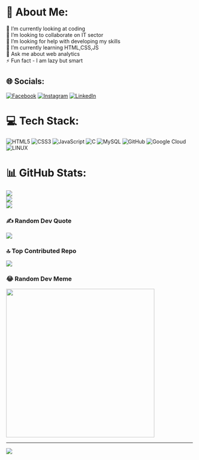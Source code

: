 # 💫 About Me:
🔭 I’m currently looking at coding<br>👯 I’m looking to collaborate on IT sector<br>🤝 I’m looking for help with developing my skills<br>🌱 I’m currently learning HTML,CSS,JS<br>💬 Ask me about web analytics<br>⚡ Fun fact - I am lazy but smart


## 🌐 Socials:
[![Facebook](https://img.shields.io/badge/Facebook-%231877F2.svg?logo=Facebook&logoColor=white)](https://facebook.com/https://www.facebook.com/profile.php?id=100009108303474) [![Instagram](https://img.shields.io/badge/Instagram-%23E4405F.svg?logo=Instagram&logoColor=white)](https://instagram.com/https://instagram.com/mom_call_sarath?igshid=MzNlNGNkZWQ4Mg==) [![LinkedIn](https://img.shields.io/badge/LinkedIn-%230077B5.svg?logo=linkedin&logoColor=white)](https://linkedin.com/in/https://www.linkedin.com/in/ram-sharath-s-3a5363200?trk=contact-info) 

# 💻 Tech Stack:
![HTML5](https://img.shields.io/badge/html5-%23E34F26.svg?style=for-the-badge&logo=html5&logoColor=white) ![CSS3](https://img.shields.io/badge/css3-%231572B6.svg?style=for-the-badge&logo=css3&logoColor=white) ![JavaScript](https://img.shields.io/badge/javascript-%23323330.svg?style=for-the-badge&logo=javascript&logoColor=%23F7DF1E) ![C](https://img.shields.io/badge/c-%2300599C.svg?style=for-the-badge&logo=c&logoColor=white) ![MySQL](https://img.shields.io/badge/mysql-%2300f.svg?style=for-the-badge&logo=mysql&logoColor=white) ![GitHub](https://img.shields.io/badge/GitHub-%23121011.svg?style=for-the-badge&logo=github&logoColor=white) ![Google Cloud](https://img.shields.io/badge/Google%20Cloud-%234285F4.svg?style=for-the-badge&logo=google-cloud&logoColor=white) ![LINUX](https://img.shields.io/badge/Linux-FCC624?style=for-the-badge&logo=linux&logoColor=black)
# 📊 GitHub Stats:
![](https://github-readme-stats.vercel.app/api?username=ramsharath02&theme=city_light&hide_border=false&include_all_commits=true&count_private=false)<br/>
![](https://github-readme-streak-stats.herokuapp.com/?user=ramsharath02&theme=city_light&hide_border=false)<br/>
![](https://github-readme-stats.vercel.app/api/top-langs/?username=ramsharath02&theme=city_light&hide_border=false&include_all_commits=true&count_private=false&layout=compact)

### ✍️ Random Dev Quote
![](https://quotes-github-readme.vercel.app/api?type=horizontal&theme=radical)

### 🔝 Top Contributed Repo
![](https://github-contributor-stats.vercel.app/api?username=ramsharath02&limit=5&theme=dark&combine_all_yearly_contributions=true)

### 😂 Random Dev Meme
<img src='https://randommeme-five.vercel.app/' style="height: 400px;"/>

---
[![](https://visitcount.itsvg.in/api?id=ramsharath02&icon=0&color=0)](https://visitcount.itsvg.in)

<!-- Proudly created with GPRM ( https://gprm.itsvg.in ) -->
